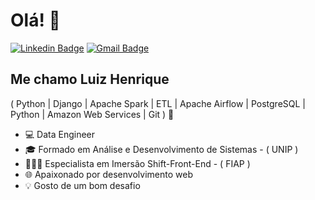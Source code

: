 <h1>Olá! 👋</h1>

[![Linkedin Badge](https://img.shields.io/badge/-LinkedIn-6633cc?style=flat-square&logo=Linkedin&logoColor=white&link=https://www.linkedin.com/in/luiz-henrique-200779144/)](https://www.linkedin.com/in/luiz-henrique-200779144/)
[![Gmail Badge](https://img.shields.io/badge/-luiz.lhrodrigues@gmail.com-6633cc?style=flat-square&logo=Gmail&logoColor=white&link=mailto:luiz.lhrodrigues@gmail.com)](mailto:luiz.lhrodrigues@gmail.com)

## Me chamo Luiz Henrique
( Python | Django | Apache Spark | ETL | Apache Airflow | PostgreSQL | Python | Amazon Web Services | Git ) 🚀

- 💻 Data Engineer
- 🎓 Formado em Análise e Desenvolvimento de Sistemas - ( UNIP )
- 👨🏻‍💻 Especialista em Imersão Shift-Front-End - ( FIAP )
- 🌐 Apaixonado por desenvolvimento web
- 💡 Gosto de um bom desafio



